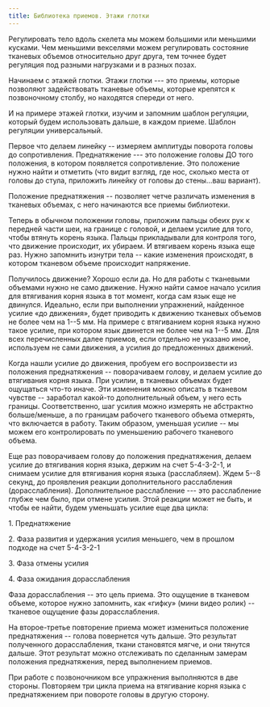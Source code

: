 ```yaml
---
title: Библиотека приемов. Этажи глотки
---
```


Регулировать тело вдоль скелета мы можем большими или меньшими кусками.
Чем меньшими векселями можем регулировать состояние тканевых объемов
относительно друг друга, тем точнее будет регуляция под разными
нагрузками и в разных позах.

Начинаем с этажей глотки. Этажи глотки --- это приемы, которые позволяют
задействовать тканевые объемы, которые крепятся к позвоночному столбу,
но находятся спереди от него.

И на примере этажей глотки, изучим и запомним шаблон регуляции, который
будем использовать дальше, в каждом приеме. Шаблон регуляции
универсальный.

Первое что делаем линейку -- измеряем амплитуды поворота головы до
сопротивления. Преднатяжение --- это положение головы ДО того положения,
в котором появляется сопротивление. Это положение нужно найти и отметить
(что видит взгляд, где нос, сколько места от головы до стула, приложить
линейку от головы до стены...ваш вариант).

Положение преднатяжения -- позволяет четче различать изменения в
тканевых объемах, с него начинаются все приемы библиотеки.

Теперь в обычном положении головы, приложим пальцы обеих рук к передней
части шеи, на границе с головой, и делаем усилие для того, чтобы втянуть
корень языка. Пальцы прикладывали для контроля того, что движение
происходит, их убираем. И втягиваем корень языка еще раз. Нужно
запомнить изнутри тела -- какие изменения происходят, в котором тканевом
объеме происходит напряжение.

Получилось движение? Хорошо если да. Но для работы с тканевыми объемами
нужно не само движение. Нужно найти самое начало усилия для втягивания
корня языка в тот момент, когда сам язык еще не двинулся. Идеально, если
при выполнении упражнений, найденное усилие «до движения», будет
приводить к движению тканевых объемов не более чем на 1--5 мм. На
примере с втягиванием корня языка нужно такое усилие, при котором язык
двинется не более чем на 1--5 мм. Для всех перечисленных далее приемов,
если отдельно не указано иное, используем не сами движения, а усилия до
предложенных движений.

Когда нашли усилие до движения, пробуем его воспроизвести из положения
преднатяжения -- поворачиваем голову, и делаем усилие до втягивания
корня языка. При усилии, в тканевых объемах будет ощущаться что-то
иначе. Эти изменения можно описать в тканевом чувстве -- заработал
какой-то дополнительный объем, у него есть границы. Соответственно, шаг
усилия можно измерять не абстрактно больше/меньше, а по границам
рабочего тканевого объема отмерять, что включается в работу. Таким
образом, уменьшая усилие -- мы можем его контролировать по уменьшению
рабочего тканевого объема.

Еще раз поворачиваем голову до положения преднатяжения, делаем усилие до
втягивания корня языка, держим на счет 5-4-3-2-1, и снимаем усилие для
втягивания корня языка (расслабляем). Ждем 5--8 секунд, до проявления
реакции дополнительного расслабления (дорасслабления). Дополнительное
расслабление --- это расслабление глубже чем было, при отмене усилия.
Этой реакции может не быть, и чтобы ее найти, будем уменьшать усилие еще
два цикла:

1\. Преднатяжение

2\. Фаза развития и удержания усилия меньшего, чем в прошлом подходе на
счет 5-4-3-2-1

3\. Фаза отмены усилия

4\. Фаза ожидания дорасслабления

Фаза дорасслабления -- это цель приема. Это ощущение в тканевом объеме,
которое нужно запомнить, как «гифку» (мини видео ролик) -- тканевое
ощущение фазы дорасслабления.

На второе-третье повторение приема может измениться положение
преднатяжения -- голова повернется чуть дальше. Это результат
полученного дорасслабления, ткани становятся мягче, и они тянутся
дальше. Этот результат можно отслеживать по сделанным замерам положения
преднатяжения, перед выполнением приемов.

При работе с позвоночником все упражнения выполняются в две стороны.
Повторяем три цикла приема на втягивание корня языка с преднатяжением
при повороте головы в другую сторону.

